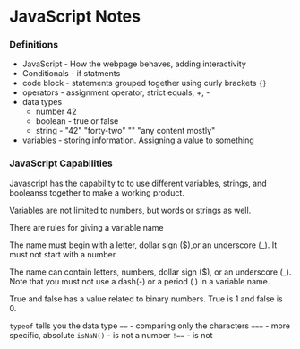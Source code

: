 # JavaScript Notes

### Definitions

- JavaScript - How the webpage behaves, adding interactivity 
- Conditionals - if statments
- code block - statements grouped together using curly brackets `{}`
- operators - assignment operator, strict equals, +, - 
- data types
    - number 42
    - boolean - true or false
    - string - "42" "forty-two" "" "any content mostly"
- variables - storing information. Assigning a value to something

### JavaScript Capabilities

Javascript has the capability to to use different variables, strings, and booleanss together to make a working product.

Variables are not limited to numbers, but words or strings as well.

There are rules for giving a variable name 

The name must begin with a letter, dollar sign ($),or an underscore (_). It must not start
with a number. 

The name can contain letters, numbers, dollar sign ($), or an underscore (_). Note that you
must not use a dash(-) or a period (.) in a variable name. 

True and false has a value related to binary numbers. True is 1 and false is 0.

`typeof` tells you the data type
`==` - comparing only the characters
`===` - more specific, absolute
`isNaN()` - is not a number
`!==` - is not